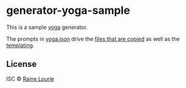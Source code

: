 # generator-yoga-sample

This is a sample [yoga](https://github.com/metaraine/generator-yoga) generator.

The prompts in [yoga.json](https://github.com/metaraine/generator-yoga-sample/blob/master/app/yoga.json) drive the [files that are copied](https://github.com/metaraine/generator-yoga-sample/tree/master/app/templates) as well as the [templating](https://github.com/metaraine/generator-yoga-sample/blob/master/app/templates/index.html).

## License

ISC © [Raine Lourie](https://github.com/metaraine)
